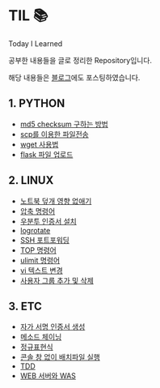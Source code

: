 # TIL 📚

Today I Learned

공부한 내용들을 글로 정리한 Repository입니다.

해당 내용들은 [블로그](https://my-devblog.tistory.com)에도 포스팅하였습니다.

## 1. PYTHON

- [md5 checksum 구하는 방법](./python/md5_checksum_구하는_방법.md)
- [scp를 이용한 파일전송](./python/scp를_이용한_파일전송.md)
- [wget 사용법](./python/wget_사용법.md)
- [flask 파일 업로드](./python/flask_파일_업로드.md)

## 2. LINUX

- [노트북 덮개 영향 없애기](./linux/리눅스_노트북_덮개_영향_없애기.md)
- [압축 명령어](./linux/압축_명령어.md)
- [우분투 인증서 설치](./linux/우분투_인증서_설치.md)
- [logrotate](./linux/logrotate.md)
- [SSH 포트포워딩](./linux/SSH_포트포워딩.md)
- [TOP 명령어](./linux/TOP_명령어.md)
- [ulimit 명령어](./linux/ulimit_명령어.md)
- [vi 텍스트 변경](./linux/vi_텍스트_변경.md)
- [사용자 그룹 추가 및 삭제](./linux/사용자_그룹_추가_및_삭제.md)

## 3. ETC

- [자가 서명 인증서 생성](./etc/자가_서명_인증서_생성.md)
- [메소드 체이닝](./etc/메소드_체이닝.md)
- [정규표현식](./etc/정규표현식.md)
- [콘솔 창 없이 배치파일 실행](./etc/콘솔_창_없이_배치파일_실행.md)
- [TDD](./etc/TDD.md)
- [WEB 서버와 WAS](./etc/WEB_서버와_WAS.md)
